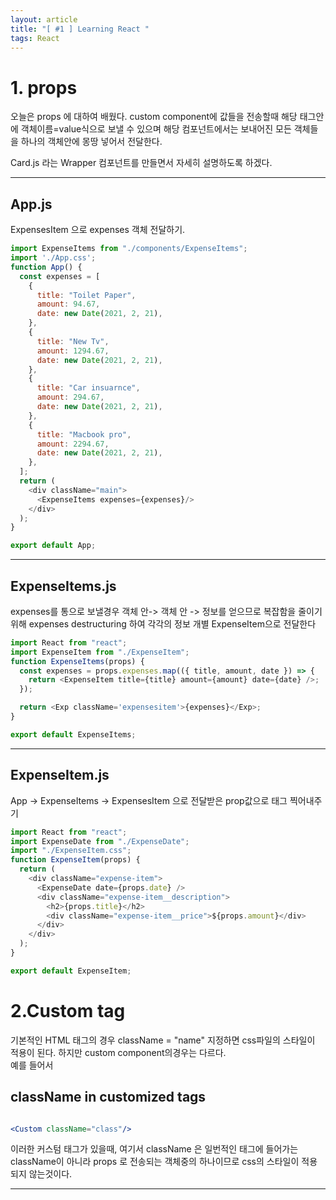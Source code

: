 ```yaml
---
layout: article
title: "[ #1 ] Learning React "
tags: React
---
```

 
# 1. props
오늘은 props 에 대하여 배웠다.
custom component에 값들을 전송할때 해당 태그안에 객체이름=value식으로 보낼 수 있으며
해당 컴포넌트에서는 보내어진 모든 객체들을 하나의 객체안에 몽땅 넣어서 전달한다.

Card.js 라는 Wrapper 컴포넌트를 만들면서 자세히 설명하도록 하겠다.

---
## App.js
ExpensesItem 으로 expenses 객체 전달하기.
~~~js
import ExpenseItems from "./components/ExpenseItems";
import './App.css';
function App() {
  const expenses = [
    {
      title: "Toilet Paper",
      amount: 94.67,
      date: new Date(2021, 2, 21),
    },
    {
      title: "New Tv",
      amount: 1294.67,
      date: new Date(2021, 2, 21),
    },
    {
      title: "Car insuarnce",
      amount: 294.67,
      date: new Date(2021, 2, 21),
    },
    {
      title: "Macbook pro",
      amount: 2294.67,
      date: new Date(2021, 2, 21),
    },
  ];
  return (
    <div className="main">
      <ExpenseItems expenses={expenses}/>
    </div>
  );
}

export default App;
~~~

---

## ExpenseItems.js
expenses를 통으로 보낼경우 객체 안-> 객체 안 -> 정보를 얻으므로 복잡함을 줄이기 위해 
expenses destructuring 하여 각각의 정보 개별 ExpenseItem으로 전달한다
~~~js
import React from "react";
import ExpenseItem from "./ExpenseItem";
function ExpenseItems(props) {
  const expenses = props.expenses.map(({ title, amount, date }) => {
    return <ExpenseItem title={title} amount={amount} date={date} />;
  });

  return <Exp className='expensesitem'>{expenses}</Exp>;
}

export default ExpenseItems;
~~~
---

## ExpenseItem.js
App -> ExpenseItems -> ExpensesItem 으로 전달받은 prop값으로 태그 찍어내주기
~~~js
import React from "react";
import ExpenseDate from "./ExpenseDate";
import "./ExpenseItem.css";
function ExpenseItem(props) {
  return (
    <div className="expense-item">
      <ExpenseDate date={props.date} />
      <div className="expense-item__description">
        <h2>{props.title}</h2>
        <div className="expense-item__price">${props.amount}</div>
      </div>
    </div>
  );
}

export default ExpenseItem;

~~~
# 2.Custom tag

기본적인 HTML 태그의 경우 className = "name" 지정하면 css파일의 스타일이 적용이 된다. 하지만 custom component의경우는 다르다.
<br>
예를 들어서
## className in customized tags
~~~jsx

<Custom className="class"/> 
~~~
이러한 커스텀 태그가 있을때, 여기서 className 은 일번적인 태그에 들어가는 className이 아니라 props 로 전송되는 객체중의 하나이므로 css의 스타일이 적용 되지 않는것이다.

---